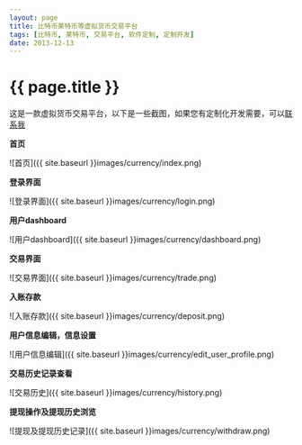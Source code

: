 ```yaml
---
layout: page
title: 比特币莱特币等虚拟货币交易平台
tags: [比特币, 莱特币, 交易平台, 软件定制, 定制开发]
date: 2013-12-13
---
```


{{ page.title }}
================

这是一款虚拟货币交易平台，以下是一些截图，如果您有定制化开发需要，可以[联系我](/pages/contact-us)

**首页**

![首页]({{ site.baseurl }}images/currency/index.png)

**登录界面**

![登录界面]({{ site.baseurl }}images/currency/login.png)

**用户dashboard**

![用户dashboard]({{ site.baseurl }}images/currency/dashboard.png)

**交易界面**

![交易界面]({{ site.baseurl }}images/currency/trade.png)

**入账存款**

![入账存款]({{ site.baseurl }}images/currency/deposit.png)

**用户信息编辑，信息设置**

![用户信息编辑]({{ site.baseurl }}images/currency/edit_user_profile.png)

**交易历史记录查看**

![交易历史]({{ site.baseurl }}images/currency/history.png)

**提现操作及提现历史浏览**

![提现及提现历史记录]({{ site.baseurl }}images/currency/withdraw.png)



